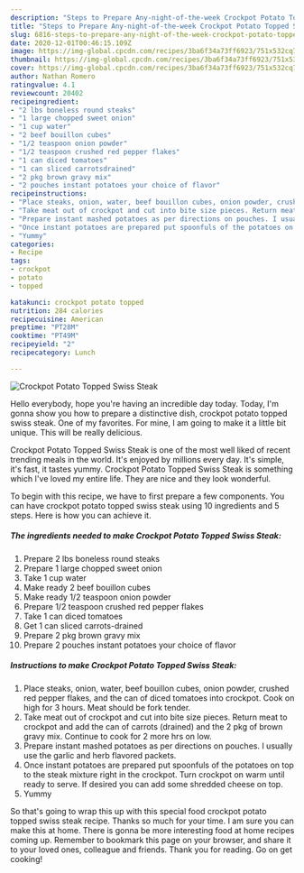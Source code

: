 ```yaml
---
description: "Steps to Prepare Any-night-of-the-week Crockpot Potato Topped Swiss Steak"
title: "Steps to Prepare Any-night-of-the-week Crockpot Potato Topped Swiss Steak"
slug: 6816-steps-to-prepare-any-night-of-the-week-crockpot-potato-topped-swiss-steak
date: 2020-12-01T00:46:15.109Z
image: https://img-global.cpcdn.com/recipes/3ba6f34a73ff6923/751x532cq70/crockpot-potato-topped-swiss-steak-recipe-main-photo.jpg
thumbnail: https://img-global.cpcdn.com/recipes/3ba6f34a73ff6923/751x532cq70/crockpot-potato-topped-swiss-steak-recipe-main-photo.jpg
cover: https://img-global.cpcdn.com/recipes/3ba6f34a73ff6923/751x532cq70/crockpot-potato-topped-swiss-steak-recipe-main-photo.jpg
author: Nathan Romero
ratingvalue: 4.1
reviewcount: 20402
recipeingredient:
- "2 lbs boneless round steaks"
- "1 large chopped sweet onion"
- "1 cup water"
- "2 beef bouillon cubes"
- "1/2 teaspoon onion powder"
- "1/2 teaspoon crushed red pepper flakes"
- "1 can diced tomatoes"
- "1 can sliced carrotsdrained"
- "2 pkg brown gravy mix"
- "2 pouches instant potatoes your choice of flavor"
recipeinstructions:
- "Place steaks, onion, water, beef bouillon cubes, onion powder, crushed red pepper flakes, and the can of diced tomatoes into crockpot. Cook on high for 3 hours. Meat should be fork tender."
- "Take meat out of crockpot and cut into bite size pieces. Return meat to crockpot and add the can of carrots (drained) and the 2 pkg of brown gravy mix. Continue to cook for 2 more hrs on low."
- "Prepare instant mashed potatoes as per directions on pouches. I usually use the garlic and herb flavored packets."
- "Once instant potatoes are prepared put spoonfuls of the potatoes on top to the steak mixture right in the crockpot. Turn crockpot on warm until ready to serve. If desired you can add some shredded cheese on top."
- "Yummy"
categories:
- Recipe
tags:
- crockpot
- potato
- topped

katakunci: crockpot potato topped 
nutrition: 284 calories
recipecuisine: American
preptime: "PT28M"
cooktime: "PT49M"
recipeyield: "2"
recipecategory: Lunch

---
```



![Crockpot Potato Topped Swiss Steak](https://img-global.cpcdn.com/recipes/3ba6f34a73ff6923/751x532cq70/crockpot-potato-topped-swiss-steak-recipe-main-photo.jpg)

Hello everybody, hope you're having an incredible day today. Today, I'm gonna show you how to prepare a distinctive dish, crockpot potato topped swiss steak. One of my favorites. For mine, I am going to make it a little bit unique. This will be really delicious.



Crockpot Potato Topped Swiss Steak is one of the most well liked of recent trending meals in the world. It's enjoyed by millions every day. It's simple, it's fast, it tastes yummy. Crockpot Potato Topped Swiss Steak is something which I've loved my entire life. They are nice and they look wonderful.


To begin with this recipe, we have to first prepare a few components. You can have crockpot potato topped swiss steak using 10 ingredients and 5 steps. Here is how you can achieve it.

<!--inarticleads1-->

##### The ingredients needed to make Crockpot Potato Topped Swiss Steak:

1. Prepare 2 lbs boneless round steaks
1. Prepare 1 large chopped sweet onion
1. Take 1 cup water
1. Make ready 2 beef bouillon cubes
1. Make ready 1/2 teaspoon onion powder
1. Prepare 1/2 teaspoon crushed red pepper flakes
1. Take 1 can diced tomatoes
1. Get 1 can sliced carrots-drained
1. Prepare 2 pkg brown gravy mix
1. Prepare 2 pouches instant potatoes your choice of flavor




<!--inarticleads2-->

##### Instructions to make Crockpot Potato Topped Swiss Steak:

1. Place steaks, onion, water, beef bouillon cubes, onion powder, crushed red pepper flakes, and the can of diced tomatoes into crockpot. Cook on high for 3 hours. Meat should be fork tender.
1. Take meat out of crockpot and cut into bite size pieces. Return meat to crockpot and add the can of carrots (drained) and the 2 pkg of brown gravy mix. Continue to cook for 2 more hrs on low.
1. Prepare instant mashed potatoes as per directions on pouches. I usually use the garlic and herb flavored packets.
1. Once instant potatoes are prepared put spoonfuls of the potatoes on top to the steak mixture right in the crockpot. Turn crockpot on warm until ready to serve. If desired you can add some shredded cheese on top.
1. Yummy




So that's going to wrap this up with this special food crockpot potato topped swiss steak recipe. Thanks so much for your time. I am sure you can make this at home. There is gonna be more interesting food at home recipes coming up. Remember to bookmark this page on your browser, and share it to your loved ones, colleague and friends. Thank you for reading. Go on get cooking!
